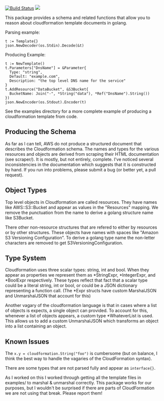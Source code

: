 [![Build Status](https://travis-ci.org/crewjam/go-cloudformation.svg?branch=master)](https://travis-ci.org/crewjam/go-cloudformation) [![](https://godoc.org/github.com/crewjam/go-cloudformation?status.png)](https://godoc.org/github.com/crewjam/go-cloudformation)


This package provides a schema and related functions that allow you to reason about cloudformation template documents in golang.

Parsing example:

    t := Template{}
    json.NewDecoder(os.Stdin).Decode(&t)

Producing Example:

    t := NewTemplate()
    t.Parameters["DnsName"] = &Parameter{
      Type: "string",
      Default: "example.com",
      Description: "the top level DNS name for the service"
    }
    t.AddResource("DataBucket", &S3Bucket{
      BucketName: Join("-", *String("data"), *Ref("DnsName").String())
    })
    json.NewEncoder(os.Stdout).Encoder(t)

See the examples directory for a more complete example of producing a
cloudformation template from code.

## Producing the Schema

As far as I can tell, AWS do not produce a structured document that
describes the Cloudformation schema. The names and types for the
various resources and objects are derived from scraping their HTML
documentation (see scraper/). It is mostly, but not entirely,
complete. I've noticed several inconsistencies in the documentation
which suggests that it is constructed by hand. If you run into
problems, please submit a bug (or better yet, a pull request).

## Object Types

Top level objects in Cloudformation are called resources. They have
names like AWS::S3::Bucket and appear as values in the "Resources"
mapping. We remove the punctuation from the name to derive a golang
structure name like S3Bucket.

There other non-resource structures that are refered to either by
resources or by other structures. These objects have names with
spaces like "Amazon S3 Versioning Configuration". To derive a golang
type name the non-letter characters are removed to get
S3VersioningConfiguration.

## Type System

Cloudformation uses three scalar types: string, int and bool. When
they appear as properties we represent them as *StringExpr, *IntegerExpr,
and *BoolExpr respectively. These types reflect that fact that a
scalar type could be a literal string, int or bool, or could be a
JSON dictionary representing a function call. (The *Expr structs have
custom MarshalJSON and UnmarshalJSON that account for this)

Another vagary of the cloudformation language is that in cases where
a list of objects is expects, a single object can provided. To account
for this, whenever a list of objects appears, a custom type *WhateverList
is used. This allows us to add a custom UnmarshalJSON which transforms
an object into a list containing an object.

## Known Issues

The `x.y = cloudformation.String("foo")` is cumbersome (but on balance, I think the best way to handle the vagaries of the CloudFormation syntax).

There are some types that are not parsed fully and appear as `interface{}`.

As I worked on this I worked through getting all the template files in examples/ to marshal & unmarshal correctly. This package works for our purposes, but I wouldn't be surprised if there are parts of CloudFormation we are not using that break. Please report them!

